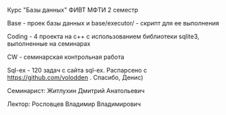 Курс "Базы данных" ФИВТ МФТИ 2 семестр



Base - проек базы данных и base/executor/ - скрипт для ее выполнения

Coding - 4 проекта на с++ c использованием библиотеки sqlite3, выполненные на семинарах

CW - семинарская контрольная работа

Sql-ex - 120 задач с сайта sql-ex. Распарсено с https://github.com/volodden . Спасибо, Денис)

Семинарист: Житлухин Дмитрий Анатольевич

Лектор: Рословцев Владимир Владимирович
